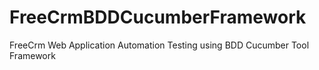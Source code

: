 # FreeCrmBDDCucumberFramework
FreeCrm Web Application Automation Testing using BDD Cucumber Tool Framework

